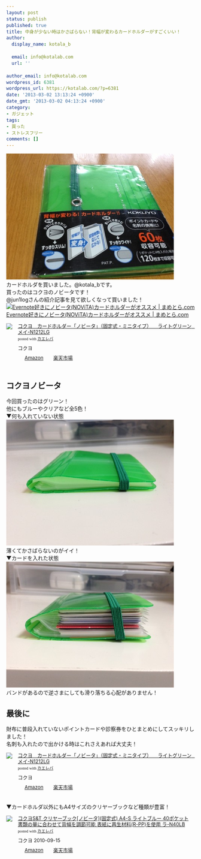 ```yaml
---
layout: post
status: publish
published: true
title: 中身が少ない時はかさばらない！背幅が変わるカードホルダーがすごくいい！
author:
  display_name: kotala_b

  email: info@kotalab.com
  url: ''

author_email: info@kotalab.com
wordpress_id: 6381
wordpress_url: https://kotalab.com/?p=6381
date: '2013-03-02 13:13:24 +0900'
date_gmt: '2013-03-02 04:13:24 +0900'
category:
- ガジェット
tags:
- 買った
- ストレスフリー
comments: []
---
```

<p><img src="/wp-content/uploads/novita_130302-448x336.jpg" alt="novita_130302" width="448" height="336" class="alignnone size-large wp-image-6384" /><br />
カードホルダを買いました。@kotala_bです。<br />
買ったのはコクヨのノビータです！<br />
@jun1logさんの紹介記事を見て欲しくなって買いました！<br />
<a href="http://mame-tora.com/2013/02/1107" target="_blank"><img  class="alignleft" src="https://capture.heartrails.com/150x130?http://mame-tora.com/2013/02/1107" alt="Evernote好きにノビータ(NOViTA)カードホルダーがオススメ | まめとら.com" width="150" height="130" /></a><a href="http://mame-tora.com/2013/02/1107" target="_blank">Evernote好きにノビータ(NOViTA)カードホルダーがオススメ | まめとら.com</a><a href="https://b.hatena.ne.jp/entry/http://mame-tora.com/2013/02/1107" target="_blank"><img border="0" src="https://b.hatena.ne.jp/entry/image/http://mame-tora.com/2013/02/1107" alt="" /></a><br style="clear:both;" /></p>
<div class="kaerebalink-box" style="text-align:left;padding-bottom:20px;font-size:small;/zoom: 1;overflow: hidden;">
<div class="kaerebalink-image" style="float:left;margin:0 15px 10px 0;"><a href="https://www.amazon.co.jp/exec/obidos/ASIN/B007OZ1DEQ/same-22/ref=nosim/" rel="nofollow" target="_blank"><img src="https://images-fe.ssl-images-amazon.com/images/I/31bttZaO3-L._SL160_.jpg" style="border: none;" /></a></div>
<div class="kaerebalink-info" style="line-height:120%;/zoom: 1;overflow: hidden;">
<div class="kaerebalink-name" style="margin-bottom:10px;line-height:120%"><a href="https://www.amazon.co.jp/exec/obidos/ASIN/B007OZ1DEQ/same-22/ref=nosim/" rel="nofollow" target="_blank">コクヨ　カードホルダー「ノビータ」（固定式・ミニタイプ） 　ライトグリーン　メイ-N1212LG</a>
<div class="kaerebalink-powered-date" style="font-size:8pt;margin-top:5px;font-family:verdana;line-height:120%">posted with <a href="https://kaereba.com" target="_blank">カエレバ</a></div>
</div>
<div class="kaerebalink-detail" style="margin-bottom:5px;"> コクヨ     </div>
<div class="kaerebalink-link1" style="margin-top:10px;">
<div class="shoplinkamazon" style="display:inline;margin-right:5px;background: url('https://img.yomereba.com/tam_k_01.gif') 0 0 no-repeat;padding: 2px 0 2px 18px;white-space: nowrap;"><a href="https://www.amazon.co.jp/gp/search?keywords=N1212LG&__mk_ja_JP=%83J%83%5E%83J%83i&tag=same-22" rel="nofollow" target="_blank" title="アマゾン" >Amazon</a></div>
<div class="shoplinkrakuten" style="display:inline;margin-right:5px;background: url('https://img.yomereba.com/tam_k_01.gif') 0 -50px no-repeat;padding: 2px 0 2px 18px;white-space: nowrap;"><a href="https://hb.afl.rakuten.co.jp/hgc/0fa7afc8.bbfc196a.0fa7afc9.d56c38f1/?pc=http%3A%2F%2Fsearch.rakuten.co.jp%2Fsearch%2Fmall%2FN1212LG%2F-%2Ff.1-p.1-s.1-sf.0-st.A-v.2%3Fx%3D0%26scid%3Daf_ich_link_urltxt%26m%3Dhttp%3A%2F%2Fm.rakuten.co.jp%2F" rel="nofollow" target="_blank" title="楽天市場" >楽天市場</a></div>
</div>
</div>
<div class="booklink-footer" style="clear: left"></div>
</div>
<!--more-->
<h2>コクヨノビータ</h2>
<p>今回買ったのはグリーン！<br />
他にもブルーやクリアなど全5色！<br />
▼何も入れていない状態<br />
<img src="/wp-content/uploads/novita_130302_01-448x336.jpg" alt="novita_130302_01" width="448" height="336" class="alignnone size-large wp-image-6382" /><br />
薄くてかさばらないのがイイ！<br />
▼カードを入れた状態<br />
<img src="/wp-content/uploads/novita_130302_02-448x336.jpg" alt="novita_130302_02" width="448" height="336" class="alignnone size-large wp-image-6383" /><br />
バンドがあるので逆さまにしても滑り落ちる心配がありません！</p>
<h2>最後に</h2>
<p>財布に普段入れていないポイントカードや診察券をひとまとめにしてスッキリしました！<br />
名刺も入れたので出かける時はこれさえあれば大丈夫！</p>
<div class="kaerebalink-box" style="text-align:left;padding-bottom:20px;font-size:small;/zoom: 1;overflow: hidden;">
<div class="kaerebalink-image" style="float:left;margin:0 15px 10px 0;"><a href="https://www.amazon.co.jp/exec/obidos/ASIN/B007OZ1DEQ/same-22/ref=nosim/" rel="nofollow" target="_blank"><img src="https://images-fe.ssl-images-amazon.com/images/I/31bttZaO3-L._SL160_.jpg" style="border: none;" /></a></div>
<div class="kaerebalink-info" style="line-height:120%;/zoom: 1;overflow: hidden;">
<div class="kaerebalink-name" style="margin-bottom:10px;line-height:120%"><a href="https://www.amazon.co.jp/exec/obidos/ASIN/B007OZ1DEQ/same-22/ref=nosim/" rel="nofollow" target="_blank">コクヨ　カードホルダー「ノビータ」（固定式・ミニタイプ） 　ライトグリーン　メイ-N1212LG</a>
<div class="kaerebalink-powered-date" style="font-size:8pt;margin-top:5px;font-family:verdana;line-height:120%">posted with <a href="https://kaereba.com" target="_blank">カエレバ</a></div>
</div>
<div class="kaerebalink-detail" style="margin-bottom:5px;"> コクヨ     </div>
<div class="kaerebalink-link1" style="margin-top:10px;">
<div class="shoplinkamazon" style="display:inline;margin-right:5px;background: url('https://img.yomereba.com/tam_k_01.gif') 0 0 no-repeat;padding: 2px 0 2px 18px;white-space: nowrap;"><a href="https://www.amazon.co.jp/gp/search?keywords=N1212LG&__mk_ja_JP=%83J%83%5E%83J%83i&tag=same-22" rel="nofollow" target="_blank" title="アマゾン" >Amazon</a></div>
<div class="shoplinkrakuten" style="display:inline;margin-right:5px;background: url('https://img.yomereba.com/tam_k_01.gif') 0 -50px no-repeat;padding: 2px 0 2px 18px;white-space: nowrap;"><a href="https://hb.afl.rakuten.co.jp/hgc/0fa7afc8.bbfc196a.0fa7afc9.d56c38f1/?pc=http%3A%2F%2Fsearch.rakuten.co.jp%2Fsearch%2Fmall%2FN1212LG%2F-%2Ff.1-p.1-s.1-sf.0-st.A-v.2%3Fx%3D0%26scid%3Daf_ich_link_urltxt%26m%3Dhttp%3A%2F%2Fm.rakuten.co.jp%2F" rel="nofollow" target="_blank" title="楽天市場" >楽天市場</a></div>
</div>
</div>
<div class="booklink-footer" style="clear: left"></div>
</div>
<p>▼カードホルダ以外にもA4サイズのクリヤーブックなど種類が豊富！</p>
<div class="kaerebalink-box" style="text-align:left;padding-bottom:20px;font-size:small;/zoom: 1;overflow: hidden;">
<div class="kaerebalink-image" style="float:left;margin:0 15px 10px 0;"><a href="https://www.amazon.co.jp/exec/obidos/ASIN/B004913O7C/same-22/ref=nosim/" rel="nofollow" target="_blank"><img src="https://images-fe.ssl-images-amazon.com/images/I/41Tn%2B%2ByU0-L._SL160_.jpg" style="border: none;" /></a></div>
<div class="kaerebalink-info" style="line-height:120%;/zoom: 1;overflow: hidden;">
<div class="kaerebalink-name" style="margin-bottom:10px;line-height:120%"><a href="https://www.amazon.co.jp/exec/obidos/ASIN/B004913O7C/same-22/ref=nosim/" rel="nofollow" target="_blank">コクヨS&T クリヤーブック[ノビータ](固定式) A4-S ライトブルー 40ポケット 書類の量に合わせて背幅を調節可能 表紙に再生材料(R-PP)を使用 ラ-N40LB</a>
<div class="kaerebalink-powered-date" style="font-size:8pt;margin-top:5px;font-family:verdana;line-height:120%">posted with <a href="https://kaereba.com" target="_blank">カエレバ</a></div>
</div>
<div class="kaerebalink-detail" style="margin-bottom:5px;"> コクヨ 2010-09-15    </div>
<div class="kaerebalink-link1" style="margin-top:10px;">
<div class="shoplinkamazon" style="display:inline;margin-right:5px;background: url('https://img.yomereba.com/tam_k_01.gif') 0 0 no-repeat;padding: 2px 0 2px 18px;white-space: nowrap;"><a href="https://www.amazon.co.jp/gp/search?keywords=A4-S%20N40LB&__mk_ja_JP=%83J%83%5E%83J%83i&tag=same-22" rel="nofollow" target="_blank" title="アマゾン" >Amazon</a></div>
<div class="shoplinkrakuten" style="display:inline;margin-right:5px;background: url('https://img.yomereba.com/tam_k_01.gif') 0 -50px no-repeat;padding: 2px 0 2px 18px;white-space: nowrap;"><a href="https://hb.afl.rakuten.co.jp/hgc/0fa7afc8.bbfc196a.0fa7afc9.d56c38f1/?pc=http%3A%2F%2Fsearch.rakuten.co.jp%2Fsearch%2Fmall%2FA4-S%2520N40LB%2F-%2Ff.1-p.1-s.1-sf.0-st.A-v.2%3Fx%3D0%26scid%3Daf_ich_link_urltxt%26m%3Dhttp%3A%2F%2Fm.rakuten.co.jp%2F" rel="nofollow" target="_blank" title="楽天市場" >楽天市場</a></div>
</div>
</div>
<div class="booklink-footer" style="clear: left"></div>
</div>
